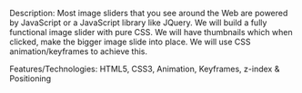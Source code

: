 Description: Most image sliders that you see around the Web are powered by JavaScript or a JavaScript library like JQuery. We will build a fully functional image slider with pure CSS. We will have thumbnails which when clicked, make the bigger image slide into place. We will use CSS animation/keyframes to achieve this.

Features/Technologies: HTML5, CSS3, Animation, Keyframes, z-index & Positioning
